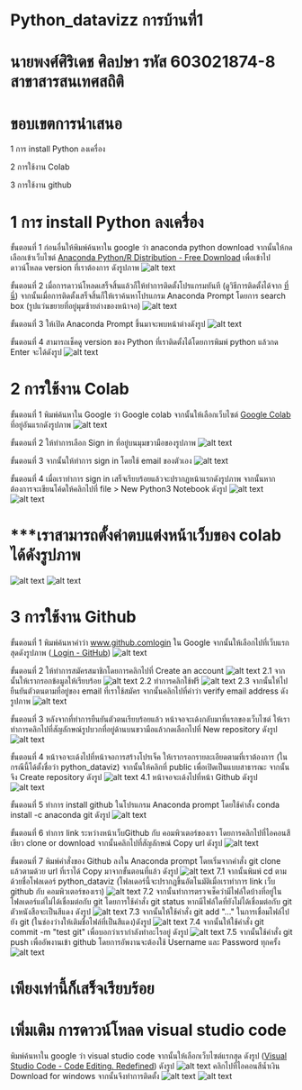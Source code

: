 # Python_datavizz การบ้านที่1
# นายพงศ์ศิริเดช ศิลปษา รหัส 603021874-8 สาขาสารสนเทศสถิติ
# ขอบเขตการนำเสนอ
1 การ install Python ลงเครื่อง

2 การใช้งาน Colab

3 การใช้งาน github


# 1 การ install Python ลงเครื่อง

ขั้นตอนที่ 1 ก่อนอื่นให้พิมพ์ค้นหาใน google ว่า anaconda python download จากนั้นให้กดเลือกเข้าเว็บไซต์ [Anaconda Python/R Distribution - Free Download](https://www.anaconda.com/distribution/) เพื่อเข้าไปดาวน์โหลด version ที่เราต้องการ ดังรูปภาพ
![alt text](2.png)

ขั้นตอนที่ 2 เมื่อการดาวน์โหลดเสร็จสิ้นแล้วก็ให้ทำการติดตั้งโปรแกรมทันที (ดูวิธีการติดตั้งได้จาก [ที่นี่](https://medium.com/@saichonjaiyen/%E0%B8%81%E0%B8%B2%E0%B8%A3%E0%B8%95%E0%B8%B4%E0%B8%94%E0%B8%95%E0%B8%B1%E0%B9%89%E0%B8%87-anaconda-%E0%B8%9A%E0%B8%99-windows-4dbf02068792))
จากนั้นเมื่อการติดตั้งเสร็จสิ้นก็ให้เราค้นหาโปรแกรม Anaconda Prompt โดยการ search box (รูปแว่นขยายที่อยู่มุมซ้ายล่างของหน้าจอ)
![alt text](1.png)

ขั้นตอนที่ 3 ให้เปิด Anaconda Prompt ขึ้นมาจะพบหน้าต่างดังรูป
![alt text](3.png)

ขั้นตอนที่ 4 สามารถเช็คดู version ของ Python ที่เราติดตั้งได้โดยการพิมพ์ python แล้วกด Enter จะได้ดังรูป
![alt text](4.png)


# 2 การใช้งาน Colab

ขั้นตอนที่ 1 พิมพ์ค้นหาใน Google ว่า Google colab จากนั้นให้เลือกเว็บไซต์ [Google Colab](https://colab.research.google.com/notebooks/welcome.ipynb) ที่อยู่อันแรกดังรูปภาพ
![alt text](5.png) 

ขั้นตอนที่ 2 ให้ทำการเลือก Sign in ที่อยู่บนมุมขวามือของรูปภาพ
![alt text](6.png) 

ขั้นตอนที่ 3 จากนั้นให้ทำการ sign in โดยใช้ email ของตัวเอง
![alt text](7.png) 

ขั้นตอนที่ 4 เมื่อเราทำการ sign in เสร็จเรียบร้อยแล้วจะปรากฏหน้าแรกดังรูปภาพ จากนั้นหากต้องการจะเขียนโค้ดให้คลิกไปที่ file > New Python3 Notebook ดังรูป
![alt text](8.png) 
![alt text](9.png) 
# ***เราสามารถตั้งค่าตบแต่งหน้าเว็บของ colab ได้ดังรูปภาพ
![alt text](10.png) 
![alt text](11.png) 

# 3 การใช้งาน Github

ขั้นตอนที่ 1 พิมพ์ค้นหาคำว่า www.github.comlogin ใน Google จากนั้นให้เลือกไปที่เว็บแรกสุดดังรูปภาพ ([
Login - GitHub](https://github.com/))
![alt text](12.png)

ขั้นตอนที่ 2 ให้ทำการสมัครสมาชิกโดยการคลิกไปที่ Create an account
![alt text](13.png)
2.1 จากนั้นให้เรากรอกข้อมูลให้เรียบร้อย
![alt text](14.png)
2.2 ทำการคลิกใช้ฟรี
![alt text](16.png)
2.3 จากนั้นให้ไปยืนยันตัวตนตามที่อยู่ของ email ที่เราใช้สมัคร จากนั้นคลิกไปที่คำว่า verify email address ดังรูปภาพ
![alt text](17.png)

ขั้นตอนที่ 3 หลังจากที่ทำการยืนยันตัวตนเรียบร้อยแล้ว หน้าจอจะเด้งกลับมาที่แรกของเว็บไซต์ ให้เราทำการคลิกไปที่สัญลักษณ์รูปบวกที่อยู่ด้านบนขวามือแล้วกดเลือกไปที่ New repository ดังรูป
![alt text](18.png)

ขั้นตอนที่ 4 หน้าจอจะเด้งไปที่หน้าจอการสร้างโปรเจ็ค ให้เรากรอกรายละเอียดตามที่เราต้องการ (ในกรณีนี้ได้ตั้งชื่อว่า python_dataviz) จากนั้นให้คลิกที่ public เพื่อเปิดเป็นแบบสาธารณะ
 จากนั้นจึง Create repository ดังรูป
![alt text](19.png)
4.1 หน้าจอจะเด้งไปที่หน้า Github ดังรูป
![alt text](20.png)

ขั้นตอนที่ 5 ทำการ install github ในโปรแกรม Anaconda prompt โดยใช้คำสั้ง conda install -c anaconda git ดังรูป
![alt text](26.png)

ขั้นตอนที่ 6 ทำการ link ระหว่างหน้าเว็บGithub กับ คอมพิวเตอร์ของเรา โดยการคลิกไปที่ไอคอนสีเขียว clone or download จากนั้นคลิกไปที่สัญลักษณ์ Copy url ดังรูป
![alt text](21.png)

ขั้นตอนที่ 7 พิมพ์คำสั่งของ Github ลงใน Anaconda prompt โดยเริ่มจากคำสั่ง git clone แล้วตามด้วย url ที่เราได้ Copy มาจากขั้นตอนที่แล้ว ดังรูป
![alt text](23.png)
7.1 จากนั้นพิมพ์ cd ตามด้วยชื่อโฟลเดอร์ python_dataviz (โฟลเดอร์นี้จะปรากฏขึ้นอัตโนมัติเมื่อเราทำการ link เว็บ github กับ คอมพิวเตอร์ของเรา)
![alt text](31.png)
7.2 จากนั้นทำการตรวจเช็คว่ามีไฟล์ใดบ้างที่อยู่ในโฟลเดอร์แต่ไม่ได้เชื่อมต่อกับ git โดยการใช้คำสั่ง git status หากมีไฟล์ใดที่ยังไม่ได้เชื่อมต่อกับ git ตัวหนังสือจะเป็นสีแดง ดังรูป
![alt text](32.png)
7.3 จากนั้นให้ใช้คำสั่ง git add "..." ในการเชื่อมไฟล์ไปยัง git (ในช่องว่างให้เติมชื่อไฟล์ที่เป็นสีแดง)ดังรูป
![alt text](33.png)
7.4 จากนั้นให้ใช้คำสั่ง git commit -m "test git" เพื่อบอกว่าเรากำลังทำอะไรอยู่ ดังรูป
![alt text](34.png)
7.5 จากนั้นใช้คำสั่ง git push เพื่ออัพงานเข้า github โดยการอัพงานจะต้องใช้ Username และ Password ทุกครั้ง
![alt text](35.png)

# เพียงเท่านี้ก็เสร็จเรียบร้อย

# เพิ่มเติม การดาวน์โหลด visual studio code

พิมพ์ค้นหาใน google ว่า visual studio code จากนั้นให้เลือกเว็บไซต์แรกสุด ดังรูป ([Visual Studio Code - Code Editing. Redefined](https://code.visualstudio.com/)) ดังรูป
![alt text](27.png)
คลิกไปที่ไอคอนสีน้ำเงิน Download for windows จากนั้นจึงทำการติดตั้ง
![alt text](28.png)
![alt text](30.png)
